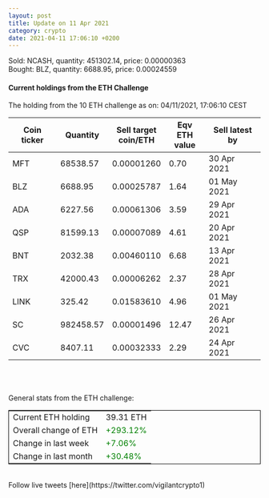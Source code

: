 ```yaml
---
layout: post
title: Update on 11 Apr 2021
category: crypto
date: 2021-04-11 17:06:10 +0200
---
```

<!-- Global site tag (gtag.js) - Google Analytics -->
<script async src="https://www.googletagmanager.com/gtag/js?id=UA-103831149-5"></script>
<script>
  window.dataLayer = window.dataLayer || [];
  function gtag(){dataLayer.push(arguments);}
  gtag('js', new Date());

  gtag('config', 'UA-103831149-5');
</script>
Sold: NCASH, quantity:    451302.14, price:   0.00000363<br>Bought: BLZ, quantity:      6688.95, price:   0.00024559<br>

#### Current holdings from the ETH Challenge

The holding from the 10 ETH challenge as on: 04/11/2021, 17:06:10 CEST

|Coin ticker|Quantity|Sell target<br>coin/ETH|Eqv ETH<br>value|Sell latest by|
|-----------|--------|-----------|-----------|--------------|
MFT|68538.57|  0.00001260|0.70|30 Apr 2021|
BLZ|6688.95|  0.00025787|1.64|01 May 2021|
ADA|6227.56|  0.00061306|3.59|29 Apr 2021|
QSP|81599.13|  0.00007089|4.61|20 Apr 2021|
BNT|2032.38|  0.00460110|6.68|13 Apr 2021|
TRX|42000.43|  0.00006262|2.37|28 Apr 2021|
LINK|325.42|  0.01583610|4.96|01 May 2021|
SC|982458.57|  0.00001496|12.47|26 Apr 2021|
CVC|8407.11|  0.00032333|2.29|24 Apr 2021|

<br>
<br>
<br>
General stats from the ETH challenge:

<table style="border:1px solid black;margin-left:auto;margin-right:auto;">
	<tbody>
	<tr>
		<td>Current ETH holding</td>
		<td>     39.31 ETH</td>
	</tr>
	<tr>
		<td>Overall change of ETH</td>
		<td><font color="green">+293.12%</font></td>
	</tr>
	<tr>
		<td>Change in last week</td>
		<td><font color="green">+7.06%</font></td>
	</tr>
	<tr>
		<td>Change in last month</td>
		<td><font color="green">+30.48%</font></td>
	</tr>
	</tbody>
</table>

<br>
Follow live tweets [here](https://twitter.com/vigilantcrypto1)
<br>
<br>
